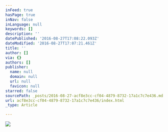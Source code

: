 ```yaml
---
inFeed: true
hasPage: true
inNav: false
inLanguage: null
keywords: []
description: ''
datePublished: '2016-08-27T17:08:22.093Z'
dateModified: '2016-08-27T17:07:21.461Z'
title: ''
author: []
via: {}
authors: []
publisher:
  name: null
  domain: null
  url: null
  favicon: null
starred: false
sourcePath: _posts/2016-08-27-acf8e3cc-cf04-4879-8732-17a1c7c7e436.md
url: acf8e3cc-cf04-4879-8732-17a1c7c7e436/index.html
_type: Article

---
```

![](https://the-grid-user-content.s3-us-west-2.amazonaws.com/b31a1e3d-9015-40e0-9cd4-3731191194be.jpg)